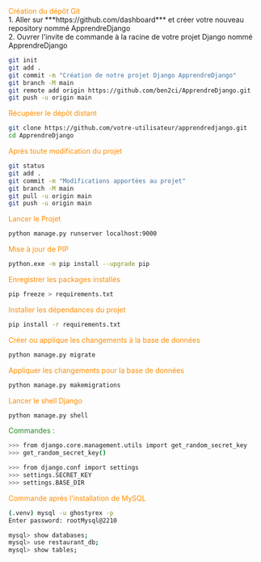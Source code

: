 <div style="margin-bottom: 0.1em;">
<span style="color: darkorange;">Création du dépôt Git</span><br>
1. Aller sur ***https://github.com/dashboard*** et créer votre nouveau
repository nommé ApprendreDjango<br>
2. Ouvrer l'invite de commande à la racine de votre projet Django
nommé ApprendreDjango
</div>

```bash
git init
git add .
git commit -m "Création de notre projet Django ApprendreDjango"
git branch -M main
git remote add origin https://github.com/ben2ci/ApprendreDjango.git
git push -u origin main
```

<div style="color: darkorange; margin-bottom: 0.1em;">
Récupérer le dépôt distant
</div>

```bash
git clone https://github.com/votre-utilisateur/apprendredjango.git
cd ApprendreDjango
```

<div style="color: darkorange; margin-bottom: 0.1em;">
Après toute modification du projet
</div>

```bash
git status
git add .
git commit -m "Modifications apportées au projet"
git branch -M main
git pull -u origin main
git push -u origin main
```

<div style="color: darkorange; margin-bottom: 0.1em;">
Lancer le Projet
</div>

```bash
python manage.py runserver localhost:9000
```

<div style="color: darkorange; margin-bottom: 0.1em;">
Mise à jour de PIP
</div>

```bash
python.exe -m pip install --upgrade pip
```
<div style="color: darkorange; margin-bottom: 0.1em;">
Enregistrer les packages installés
</div>

```bash
pip freeze > requirements.txt
```

<div style="color: darkorange; margin-bottom: 0.1em;">
Installer les dépendances du projet
</div>

```bash
pip install -r requirements.txt
```

<div style="color: darkorange; margin-bottom: 0.1em;">
Créer ou applique les changements à la base de données
</div>

```bash
python manage.py migrate
```
<div style="color: darkorange; margin-bottom: 0.1em;">
Appliquer les changements pour la base de données
</div>

```bash
python manage.py makemigrations
```

<div style="color: darkorange; margin-bottom: 0.1em;">
Lancer le shell Django
</div>

```bash
python manage.py shell
```

<div style="color: forestgreen; margin-bottom: 0.1em;">
Commandes :
</div>

```bash
>>> from django.core.management.utils import get_random_secret_key
>>> get_random_secret_key()

>>> from django.conf import settings
>>> settings.SECRET_KEY
>>> settings.BASE_DIR
```

<div style="color: darkorange; margin-bottom: 0.1em;">
Commande après l'installation de MySQL
</div>

```bash
(.venv) mysql -u ghostyrex -p
Enter password: rootMysql@2210

mysql> show databases;
mysql> use restaurant_db;
mysql> show tables;
```